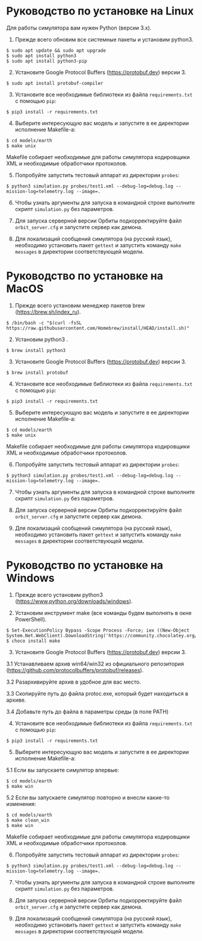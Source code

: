 # Руководство по установке на Linux

Для работы симулятора вам нужен Python (версии 3.x).

1. Прежде всего обновим все системные пакеты и установим python3.

```
$ sudo apt update && sudo apt upgrade
$ sudo apt install python3
$ sudo apt install python3-pip
```

2. Установите Google Protocol Buffers (https://protobuf.dev) версии 3.

```
$ sudo apt install protobuf-compiler
```

3. Установите все необходимые библиотеки из файла `requirements.txt` с помощью `pip`:

```
$ pip3 install -r requirements.txt
```

4. Выберите интересующую вас модель и запустите в ее директории исполнение Makefile-а:

```
$ cd models/earth
$ make unix
```

Makefile собирает необходимые для работы симулятора кодировщики XML и необходимые обработчики протоколов.

5. Попробуйте запустить тестовый аппарат из директории `probes`:

```
$ python3 simulation.py probes/test1.xml --debug-log=debug.log --mission-log=telemetry.log --image=.
```

6. Чтобы узнать аргументы для запуска в командной строке выполните скрипт `simulation.py` без параметров.

7. Для запуска серверной версии Орбиты подкорректируйте файл `orbit_server.cfg` и запустите сервер как демона.

8. Для локализаций сообщений симулятора (на русский язык), необходимо установить пакет `gettext` и запустить команду `make messages` в директории соответствующей модели. 


# Руководство по установке на MacOS


1. Прежде всего установим менеджер пакетов brew (https://brew.sh/index_ru).

```
$ /bin/bash -c "$(curl -fsSL https://raw.githubusercontent.com/Homebrew/install/HEAD/install.sh)"
```

2. Установим python3 .

```
$ brew install python3
```

3. Установите Google Protocol Buffers (https://protobuf.dev) версии 3.

```
$ brew install protobuf
```

4. Установите все необходимые библиотеки из файла `requirements.txt` с помощью `pip`:

```
$ pip3 install -r requirements.txt
```

5. Выберите интересующую вас модель и запустите в ее директории исполнение Makefile-а:

```
$ cd models/earth
$ make unix
```

Makefile собирает необходимые для работы симулятора кодировщики XML и необходимые обработчики протоколов.

6. Попробуйте запустить тестовый аппарат из директории `probes`:

```
$ python3 simulation.py probes/test1.xml --debug-log=debug.log --mission-log=telemetry.log --image=.
```

7. Чтобы узнать аргументы для запуска в командной строке выполните скрипт `simulation.py` без параметров.

8. Для запуска серверной версии Орбиты подкорректируйте файл `orbit_server.cfg` и запустите сервер как демона.

9. Для локализаций сообщений симулятора (на русский язык), необходимо установить пакет `gettext` и запустить команду `make messages` в директории соответствующей модели. 



# Руководство по установке на Windows


1. Прежде всего установим python3 (https://www.python.org/downloads/windows).

2. Установим инструмент make (все команды будем выполнять в окне PowerShell).
```
$ Set-ExecutionPolicy Bypass -Scope Process -Force; iex ((New-Object System.Net.WebClient).DownloadString('https://community.chocolatey.org/install.ps1'))
$ choco install make
```

3. Установите Google Protocol Buffers (https://protobuf.dev) версии 3.

3.1 Устанавливаем архив win64/win32 из официального репозитория (https://github.com/protocolbuffers/protobuf/releases).

3.2 Разархивируйте архив в удобное для вас место.

3.3 Скопируйте путь до файла protoc.exe, который будет находиться в архиве.

3.4 Добавьте путь до файла в параметры среды (в поле PATH)



4. Установите все необходимые библиотеки из файла `requirements.txt` с помощью `pip`:

```
$ pip3 install -r requirements.txt
```

5. Выберите интересующую вас модель и запустите в ее директории исполнение Makefile-а:

5.1 Если вы запускаете симулятор впервые:
```
$ cd models/earth
$ make win
```
5.2 Если вы запускаете симулятор повторно и внесли какие-то изменения:
```
$ cd models/earth
$ make clean_win
$ make win
```

Makefile собирает необходимые для работы симулятора кодировщики XML и необходимые обработчики протоколов.

6. Попробуйте запустить тестовый аппарат из директории `probes`:

```
$ python3 simulation.py probes/test1.xml --debug-log=debug.log --mission-log=telemetry.log --image=.
```

7. Чтобы узнать аргументы для запуска в командной строке выполните скрипт `simulation.py` без параметров.

8. Для запуска серверной версии Орбиты подкорректируйте файл `orbit_server.cfg` и запустите сервер как демона.

9. Для локализаций сообщений симулятора (на русский язык), необходимо установить пакет `gettext` и запустить команду `make messages` в директории соответствующей модели. 
